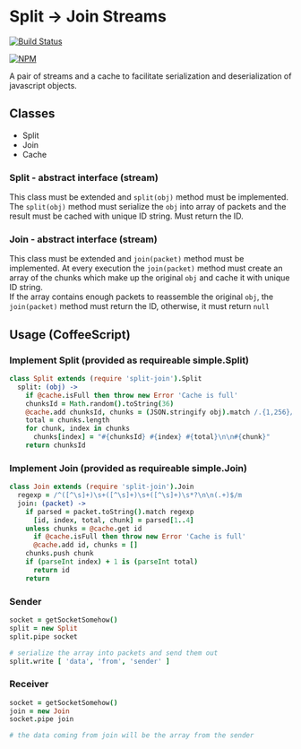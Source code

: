 # Split -> Join Streams

[![Build Status][travis-image]][travis-url]

[![NPM][npm-image]][npm-url]

A pair of streams and a cache to facilitate serialization
and deserialization of javascript objects.

## Classes
* Split
* Join
* Cache

### Split - abstract interface (stream)
This class must be extended and `split(obj)` method must be implemented.
The `split(obj)` method must serialize the `obj` into array of packets
and the result must be cached with unique ID string. Must return the ID.

### Join - abstract interface (stream)
This class must be extended and `join(packet)` method must be implemented.
At every execution the `join(packet)` method must create an array of the
chunks which make up the original `obj` and cache it with unique ID string.  
If the array contains enough packets to reassemble the original `obj`, the  
`join(packet)` method must return the ID, otherwise, it must return `null`  

## Usage (CoffeeScript)

### Implement Split (provided as requireable simple.Split)
```coffeescript
class Split extends (require 'split-join').Split
  split: (obj) ->
    if @cache.isFull then throw new Error 'Cache is full'
    chunksId = Math.random().toString(36)
    @cache.add chunksId, chunks = (JSON.stringify obj).match /.{1,256}/g
    total = chunks.length
    for chunk, index in chunks
      chunks[index] = "#{chunksId} #{index} #{total}\n\n#{chunk}"
    return chunksId
```

### Implement Join (provided as requireable simple.Join)
```coffeescript
class Join extends (require 'split-join').Join
  regexp = /^([^\s]+)\s+([^\s]+)\s+([^\s]+)\s*?\n\n(.+)$/m
  join: (packet) ->
    if parsed = packet.toString().match regexp
      [id, index, total, chunk] = parsed[1..4]
    unless chunks = @cache.get id
      if @cache.isFull then throw new Error 'Cache is full'
      @cache.add id, chunks = []
    chunks.push chunk
    if (parseInt index) + 1 is (parseInt total)
      return id
    return
```

### Sender
```coffeescript
socket = getSocketSomehow()
split = new Split
split.pipe socket

# serialize the array into packets and send them out
split.write [ 'data', 'from', 'sender' ]
```

### Receiver
```coffeescript
socket = getSocketSomehow()
join = new Join
socket.pipe join

# the data coming from join will be the array from the sender
```

[travis-image]: https://travis-ci.org/nhz-io/split-join.svg
[travis-url]: https://travis-ci.org/nhz-io/split-join

[npm-image]: https://nodei.co/npm/split-join.png
[npm-url]: https://nodei.co/npm/split-join
